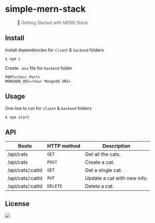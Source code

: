 # simple-mern-stack

> 🍣 Getting Started with MERN Stack.

## Install

Install dependencies for `client` & `backend` folders
```
$ npm i
```
Create `.env` file for `backend` folder
```
PORT=<Your Port>
MONGODB_URI=<Your Mongodb URI>
```

## Usage

One line to run for `client` & `backend` folders
```
$ npm start
```

## API

| Route            | HTTP method | Description                 |
|------------------|-------------|-----------------------------|
| /api/cats        | `GET`       | Get all the cats.           |
| /api/cats        | `POST`      | Create a cat.               |
| /api/cats/:catId | `GET`       | Get a single cat.           |
| /api/cats/:catId | `PUT`       | Update a cat with new info. |
| /api/cats/:catId | `DELETE`    | Delete a cat.               |

## License

![](https://img.shields.io/github/license/cuongw/simple-mern-stack.svg?style=flat-square)
